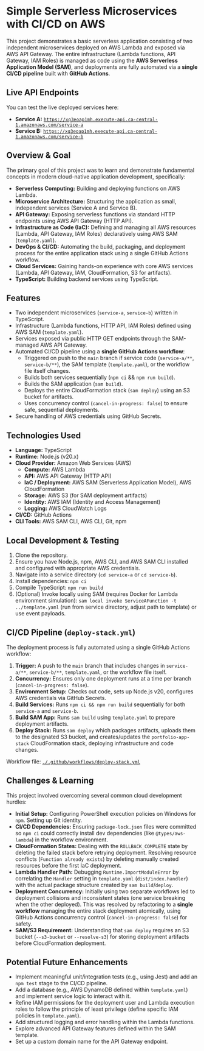 # Simple Serverless Microservices with CI/CD on AWS

This project demonstrates a basic serverless application consisting of two independent microservices deployed on AWS Lambda and exposed via AWS API Gateway. The entire infrastructure (Lambda functions, API Gateway, IAM Roles) is managed as code using the **AWS Serverless Application Model (SAM)**, and deployments are fully automated via a **single CI/CD pipeline** built with **GitHub Actions**.

## Live API Endpoints

You can test the live deployed services here:

* **Service A:** [`https://xq3eoap1mh.execute-api.ca-central-1.amazonaws.com/service-a`](https://xq3eoap1mh.execute-api.ca-central-1.amazonaws.com/service-a)
* **Service B:** [`https://xq3eoap1mh.execute-api.ca-central-1.amazonaws.com/service-b`](https://xq3eoap1mh.execute-api.ca-central-1.amazonaws.com/service-b)

## Overview & Goal

The primary goal of this project was to learn and demonstrate fundamental concepts in modern cloud-native application development, specifically:

* **Serverless Computing:** Building and deploying functions on AWS Lambda.
* **Microservice Architecture:** Structuring the application as small, independent services (Service A and Service B).
* **API Gateway:** Exposing serverless functions via standard HTTP endpoints using AWS API Gateway (HTTP API).
* **Infrastructure as Code (IaC):** Defining and managing all AWS resources (Lambda, API Gateway, IAM Roles) declaratively using AWS SAM (`template.yaml`).
* **DevOps & CI/CD:** Automating the build, packaging, and deployment process for the entire application stack using a single GitHub Actions workflow.
* **Cloud Services:** Gaining hands-on experience with core AWS services (Lambda, API Gateway, IAM, CloudFormation, S3 for artifacts).
* **TypeScript:** Building backend services using TypeScript.

## Features

* Two independent microservices (`service-a`, `service-b`) written in TypeScript.
* Infrastructure (Lambda functions, HTTP API, IAM Roles) defined using AWS SAM (`template.yaml`).
* Services exposed via public HTTP GET endpoints through the SAM-managed AWS API Gateway.
* Automated CI/CD pipeline using a **single GitHub Actions workflow**:
    * Triggered on push to the `main` branch if service code (`service-a/**`, `service-b/**`), the SAM template (`template.yaml`), or the workflow file itself changes.
    * Builds both services sequentially (`npm ci` && `npm run build`).
    * Builds the SAM application (`sam build`).
    * Deploys the entire CloudFormation stack (`sam deploy`) using an S3 bucket for artifacts.
    * Uses concurrency control (`cancel-in-progress: false`) to ensure safe, sequential deployments.
* Secure handling of AWS credentials using GitHub Secrets.

## Technologies Used

* **Language:** TypeScript
* **Runtime:** Node.js (v20.x)
* **Cloud Provider:** Amazon Web Services (AWS)
    * **Compute:** AWS Lambda
    * **API:** AWS API Gateway (HTTP API)
    * **IaC / Deployment:** AWS SAM (Serverless Application Model), AWS CloudFormation
    * **Storage:** AWS S3 (for SAM deployment artifacts)
    * **Identity:** AWS IAM (Identity and Access Management)
    * **Logging:** AWS CloudWatch Logs
* **CI/CD:** GitHub Actions
* **CLI Tools:** AWS SAM CLI, AWS CLI, Git, npm

## Local Development & Testing

1.  Clone the repository.
2.  Ensure you have Node.js, npm, AWS CLI, and AWS SAM CLI installed and configured with appropriate AWS credentials.
3.  Navigate into a service directory (`cd service-a` or `cd service-b`).
4.  Install dependencies: `npm ci`
5.  Compile TypeScript: `npm run build`
6.  (Optional) Invoke locally using SAM (requires Docker for Lambda environment simulation): `sam local invoke ServiceAFunction -t ../template.yaml` (run from service directory, adjust path to template) or use event payloads.

## CI/CD Pipeline (`deploy-stack.yml`)

The deployment process is fully automated using a single GitHub Actions workflow:

1.  **Trigger:** A push to the `main` branch that includes changes in `service-a/**`, `service-b/**`, `template.yaml`, or the workflow file itself.
2.  **Concurrency:** Ensures only one deployment runs at a time per branch (`cancel-in-progress: false`).
3.  **Environment Setup:** Checks out code, sets up Node.js v20, configures AWS credentials via GitHub Secrets.
4.  **Build Services:** Runs `npm ci && npm run build` sequentially for both `service-a` and `service-b`.
5.  **Build SAM App:** Runs `sam build` using `template.yaml` to prepare deployment artifacts.
6.  **Deploy Stack:** Runs `sam deploy` which packages artifacts, uploads them to the designated S3 bucket, and creates/updates the `portfolio-app-stack` CloudFormation stack, deploying infrastructure and code changes.

Workflow file: [`./.github/workflows/deploy-stack.yml`](./.github/workflows/deploy-stack.yml)

## Challenges & Learning

This project involved overcoming several common cloud development hurdles:

* **Initial Setup:** Configuring PowerShell execution policies on Windows for `npm`. Setting up Git identity.
* **CI/CD Dependencies:** Ensuring `package-lock.json` files were committed so `npm ci` could correctly install dev dependencies (like `@types/aws-lambda`) in the workflow environment.
* **CloudFormation States:** Dealing with the `ROLLBACK_COMPLETE` state by deleting the failed stack before retrying deployment. Resolving resource conflicts (`Function already exists`) by deleting manually created resources before the first IaC deployment.
* **Lambda Handler Path:** Debugging `Runtime.ImportModuleError` by correlating the `Handler` setting in `template.yaml` (`dist/index.handler`) with the actual package structure created by `sam build`/`deploy`.
* **Deployment Concurrency:** Initially using two separate workflows led to deployment collisions and inconsistent states (one service breaking when the other deployed). This was resolved by refactoring to a **single workflow** managing the entire stack deployment atomically, using GitHub Actions concurrency control (`cancel-in-progress: false`) for safety.
* **SAM/S3 Requirement:** Understanding that `sam deploy` requires an S3 bucket (`--s3-bucket` or `--resolve-s3`) for storing deployment artifacts before CloudFormation deployment.

## Potential Future Enhancements

* Implement meaningful unit/integration tests (e.g., using Jest) and add an `npm test` stage to the CI/CD pipeline.
* Add a database (e.g., AWS DynamoDB defined within `template.yaml`) and implement service logic to interact with it.
* Refine IAM permissions for the deployment user and Lambda execution roles to follow the principle of least privilege (define specific IAM policies in `template.yaml`).
* Add structured logging and error handling within the Lambda functions.
* Explore advanced API Gateway features defined within the SAM template.
* Set up a custom domain name for the API Gateway endpoint.